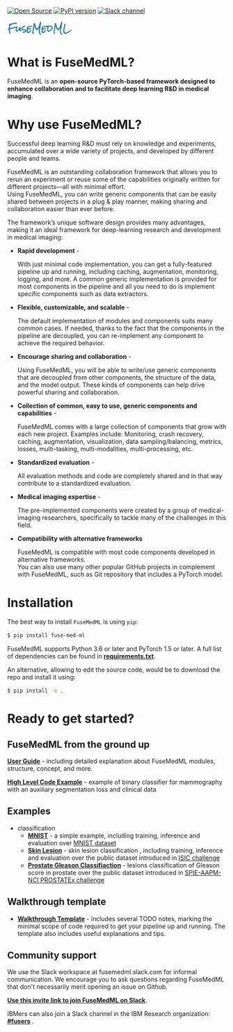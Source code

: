 [![Open Source](https://badges.frapsoft.com/os/v1/open-source.svg)](https://opensource.org/)
[![PyPI version](https://badge.fury.io/py/fuse-med-ml.svg)](https://badge.fury.io/py/fuse-med-ml)
[![Slack channel](https://img.shields.io/badge/support-slack-slack.svg?logo=slack)](https://join.slack.com/t/newworkspace-i3g4445/shared_invite/zt-sr0hcb9f-E~SLYbG9bE5fn8iq5OE0ww)

<img src="fuse/doc/FuseMedML-logo.png" alt="drawing" width="30%"/>

# What is FuseMedML?
FuseMedML is an **open-source PyTorch-based framework designed to enhance collaboration and to facilitate deep learning R&D in medical imaging**.
# Why use FuseMedML?
Successful deep learning R&D must rely on knowledge and experiments, accumulated over a wide variety of projects, and developed by different people and teams.

FuseMedML is an outstanding collaboration framework that allows you to rerun an experiment or reuse some of the capabilities originally written for different projects—all with minimal effort.\
Using FuseMedML, you can write generic components that can be easily shared between projects in a plug & play manner, making sharing and collaboration easier than ever before.

The framework’s unique software design provides many advantages, making it an ideal framework for deep-learning research and development in medical imaging:

* **Rapid development** -

  With just minimal code implementation, you can get a fully-featured pipeline up and running, including caching, augmentation, monitoring, logging, and more. A common generic implementation is provided for most components in the pipeline and all you need to do is implement specific components such as data extractors.
* **Flexible, customizable, and scalable** -

  The default implementation of modules and components suits many common cases. If needed,  thanks to the fact that the components in the pipeline are decoupled, you can re-implement any component to achieve the required behavior.
* **Encourage sharing and collaboration** - 

  Using FuseMedML, you will be able to write/use generic components that are decoupled from other components, the structure of the data, and the model output. These kinds of components can help drive powerful sharing and collaboration.
* **Collection of common, easy to use, generic components and capabilities** - 

  FuseMedML comes with a large collection of components that grow with each new project.
  Examples include: Monitoring, crash recovery, caching, augmentation, visualization, data sampling/balancing, metrics, losses, multi-tasking, multi-modalities, multi-processing, etc.
* **Standardized evaluation** - 

  All evaluation methods and code are completely shared and in that way contribute to a standardized evaluation.
* **Medical imaging expertise** - 

  The pre-implemented components were created by a group of medical-imaging researchers, specifically to tackle many of the challenges in this field.
* **Compatibility with alternative frameworks**

  FuseMedML is compatible with most code components developed in alternative frameworks.\
  You can also use many other popular GitHub projects in complement with FuseMedML, such as Git repository that includes a PyTorch model.
# Installation
The best way to install `FuseMedML` is using `pip`:
```bash
$ pip install fuse-med-ml
```
 FuseMedML supports Python 3.6 or later and PyTorch 1.5 or later. A full list of dependencies can be found in [**requirements.txt**](requirements.txt).
 
An alternative, allowing to edit the source code, would be to download the repo and install it using:
```bash
$ pip install -e .
```

# Ready to get started?
## FuseMedML from the ground up
[**User Guide**](https://github.com/IBM/fuse-med-ml/tree/master/fuse/doc/user_guide.md) - including detailed explanation about FuseMedML modules, structure, concept, and more.

[**High Level Code Example**](https://github.com/IBM/fuse-med-ml/tree/master/fuse/doc/high_level_example.md) - example of binary classifier for mammography with an auxiliary segmentation loss and clinical data

## Examples
* classification
    * [**MNIST**](https://github.com/IBM/fuse-med-ml/tree/master/fuse_examples/classification/mnist/)  - a simple example, including training, inference and evaluation over [MNIST dataset](http://yann.lecun.com/exdb/mnist/)
    * [**Skin Lesion**](https://github.com/IBM/fuse-med-ml/tree/master/fuse_examples/classification/skin_lesion/) - skin lesion classification , including training, inference and evaluation over the public dataset introduced in [ISIC challenge](https://challenge.isic-archive.com/landing/2017)
    * [**Prostate Gleason Classifiaction**](https://github.com/IBM/fuse-med-ml/tree/master/fuse_examples/classification/prostate_x/) - lesions classification of Gleason score in prostate over the public dataset introduced in [SPIE-AAPM-NCI PROSTATEx challenge](https://wiki.cancerimagingarchive.net/display/Public/SPIE-AAPM-NCI+PROSTATEx+Challenges#23691656d4622c5ad5884bdb876d6d441994da38)

## Walkthrough template
* [**Walkthrough Template**](https://github.com/IBM/fuse-med-ml/tree/master/fuse/templates/walkthrough_template.py) - includes several TODO notes, marking the minimal scope of code required to get your pipeline up and running. The template also includes useful explanations and tips.

## Community support
We use the Slack workspace at fusemedml.slack.com for informal communication.
We encourage you to ask questions regarding FuseMedML that don't necessarily merit opening an issue on Github.

[**Use this invite link to join FuseMedML on Slack**](https://join.slack.com/t/newworkspace-i3g4445/shared_invite/zt-sr0hcb9f-E~SLYbG9bE5fn8iq5OE0ww).

IBMers can also join a Slack channel in the IBM Research organization: 
[**#fusers**](https://ibm-research.slack.com/archives/C0176S37QNP) .


